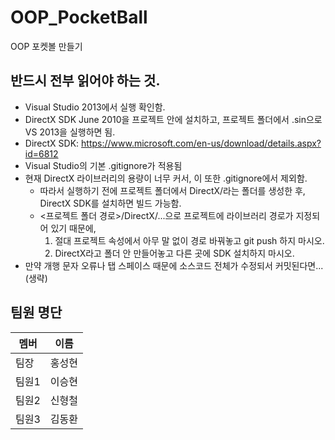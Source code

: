 # OOP_PocketBall
OOP 포켓볼 만들기

## 반드시 전부 읽어야 하는 것.
- Visual Studio 2013에서 실행 확인함.
- DirectX SDK June 2010을 프로젝트 안에 설치하고, 프로젝트 폴더에서 .sin으로 VS 2013을 실행하면 됨.
- DirectX SDK: https://www.microsoft.com/en-us/download/details.aspx?id=6812
- Visual Studio의 기본 .gitignore가 적용됨
- 현재 DirectX 라이브러리의 용량이 너무 커서, 이 또한 .gitignore에서 제외함.
  - 따라서 실행하기 전에 프로젝트 폴더에서 DirectX/라는 폴더를 생성한 후, DirectX SDK를 설치하면 빌드 가능함.
  - <프로젝트 폴더 경로>/DirectX/...으로 프로젝트에 라이브러리 경로가 지정되어 있기 때문에,
    1. 절대 프로젝트 속성에서 아무 말 없이 경로 바꿔놓고 git push 하지 마시오.
    2. DirectX라고 폴더 안 만들어놓고 다른 곳에 SDK 설치하지 마시오.
- 만약 개행 문자 오류나 탭 스페이스 때문에 소스코드 전체가 수정되서 커밋된다면... (생략)

## 팀원 명단
멤버  | 이름
------|--------
팀장  | 홍성현
팀원1 | 이승현
팀원2 | 신형철
팀원3 | 김동환
